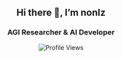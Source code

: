 <div align="center">
  
  ## Hi there 👋, I’m nonlz
  ### AGI Researcher & AI Developer

  ![Profile Views](https://komarev.com/ghpvc/?username=nonlz&color=blueviolet)
<!--
**nonlz/nonlz** is a ✨ _special_ ✨ repository because its `README.md` (this file) appears on your GitHub profile.

Here are some ideas to get you started:

- 🔭 I’m currently working on ...
- 🌱 I’m currently learning ...
- 👯 I’m looking to collaborate on ...
- 🤔 I’m looking for help with ...
- 💬 Ask me about ...
- 📫 How to reach me: ...
- 😄 Pronouns: ...
- ⚡ Fun fact: ...
-->
</div>

